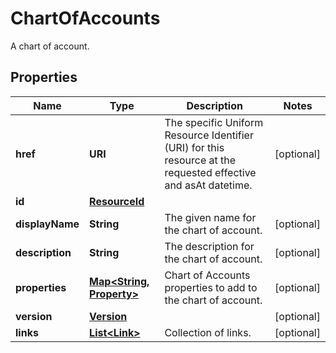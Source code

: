 

# ChartOfAccounts

A chart of account.

## Properties

Name | Type | Description | Notes
------------ | ------------- | ------------- | -------------
**href** | **URI** | The specific Uniform Resource Identifier (URI) for this resource at the requested effective and asAt datetime. |  [optional]
**id** | [**ResourceId**](ResourceId.md) |  | 
**displayName** | **String** | The given name for the chart of account. |  [optional]
**description** | **String** | The description for the chart of account. |  [optional]
**properties** | [**Map&lt;String, Property&gt;**](Property.md) | Chart of Accounts properties to add to the chart of account. |  [optional]
**version** | [**Version**](Version.md) |  |  [optional]
**links** | [**List&lt;Link&gt;**](Link.md) | Collection of links. |  [optional]



